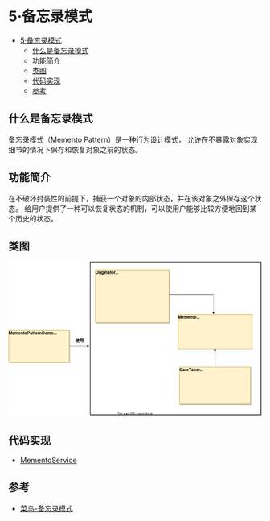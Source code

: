 # 5·备忘录模式

- [5·备忘录模式](#5备忘录模式)
  - [什么是备忘录模式](#什么是备忘录模式)
  - [功能简介](#功能简介)
  - [类图](#类图)
  - [代码实现](#代码实现)
  - [参考](#参考)

## 什么是备忘录模式
备忘录模式（Memento Pattern）是一种行为设计模式， 允许在不暴露对象实现细节的情况下保存和恢复对象之前的状态。

## 功能简介
在不破坏封装性的前提下，捕获一个对象的内部状态，并在该对象之外保存这个状态。
给用户提供了一种可以恢复状态的机制，可以使用户能够比较方便地回到某个历史的状态。

## 类图
![图18-备忘录模式类图](/docs/images/图18-备忘录模式类图.png)

## 代码实现
- [MementoService](/src/main/java/com/ly/pattern/memento/MementoService.java)

## 参考
- [菜鸟-备忘录模式](https://www.runoob.com/design-pattern/memento-pattern.html)